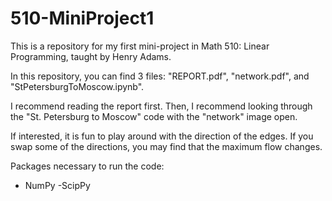 # 510-MiniProject1
This is a repository for my first mini-project in Math 510: Linear Programming, taught by Henry Adams.

In this repository, you can find 3 files: "REPORT.pdf", "network.pdf", and "StPetersburgToMoscow.ipynb". 

I recommend reading the report first. Then, I recommend looking through the "St. Petersburg to Moscow" code with the "network" image open.

If interested, it is fun to play around with the direction of the edges. If you swap some of the directions, you may find that the maximum flow changes. 

Packages necessary to run the code:
- NumPy
-ScipPy
